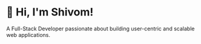 # 👋 Hi, I'm Shivom!
A Full-Stack Developer passionate about building user-centric and scalable web applications.